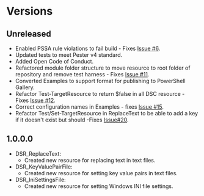 # Versions

## Unreleased

- Enabled PSSA rule violations to fail build - Fixes [Issue #6](https://github.com/PlagueHO/FileContentDsc/issues/6).
- Updated tests to meet Pester v4 standard.
- Added Open Code of Conduct.
- Refactored module folder structure to move resource
  to root folder of repository and remove test harness - Fixes [Issue #11](https://github.com/PlagueHO/FileContentDsc/issues/11).
- Converted Examples to support format for publishing to PowerShell
  Gallery.
- Refactor Test-TargetResource to return $false in all DSC resource - Fixes
  [Issue #12](https://github.com/PlagueHO/FileContentDsc/issues/13).
- Correct configuration names in Examples - fixes [Issue #15](https://github.com/PowerShell/FileContentDsc/issues/15).
- Refactor Test/Set-TargetResource in ReplaceText to be able to add a key if it doesn't exist but should -Fixes
  [Issue#20](https://github.com/PlagueHO/FileContentDsc/issues/20).

## 1.0.0.0

- DSR_ReplaceText:
  - Created new resource for replacing text in text files.
- DSR_KeyValuePairFile:
  - Created new resource for setting key value pairs in text files.
- DSR_IniSettingsFile:
  - Created new resource for setting Windows INI file settings.
